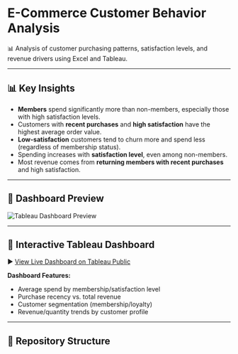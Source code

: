 # E-Commerce Customer Behavior Analysis

📊 Analysis of customer purchasing patterns, satisfaction levels, and revenue drivers using Excel and Tableau.

---

## 📊 Key Insights

- **Members** spend significantly more than non-members, especially those with high satisfaction levels.
- Customers with **recent purchases** and **high satisfaction** have the highest average order value.
- **Low-satisfaction** customers tend to churn more and spend less (regardless of membership status).
- Spending increases with **satisfaction level**, even among non-members.
- Most revenue comes from **returning members with recent purchases** and high satisfaction.

---

## 📸 Dashboard Preview

![Tableau Dashboard Preview](tableau_dashboard/dashboard_screenshot.png "E-Commerce Customer Behavior Dashboard")

---

## 🔗 Interactive Tableau Dashboard

▶️ [View Live Dashboard on Tableau Public](https://public.tableau.com/views/E-commerceCustomerBehaviour/E-CommerceCustomerBehaviourDashboard?:language=en-US&:sid=&:redirect=auth&:display_count=n&:origin=viz_share_link)

**Dashboard Features:**
- Average spend by membership/satisfaction level  
- Purchase recency vs. total revenue  
- Customer segmentation (membership/loyalty)  
- Revenue/quantity trends by customer profile  

---

## 📂 Repository Structure
